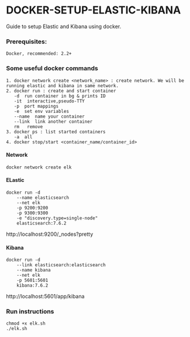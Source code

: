 # DOCKER-SETUP-ELASTIC-KIBANA
Guide to setup Elastic and Kibana using docker. 

### Prerequisites:
    Docker, recommended: 2.2+
    
### Some useful docker commands
    1. docker network create <network_name> : create network. We will be running elastic and kibana in same network.
    2. docker run : create and start container
       -d  run container in bg & prints ID
       -it  interactive,pseudo-TTY
       -p  port mappings
       -e  set env variables
       --name  name your container
       --link  link another container
       rm   remove
    3. docker ps : list started containers
       -a  all
    4. docker stop/start <container_name/container_id>
    
#### Network
    docker network create elk
#### ELastic    
    docker run -d 
        --name elasticsearch 
        --net elk 
        -p 9200:9200 
        -p 9300:9300 
        -e "discovery.type=single-node" 
        elasticsearch:7.6.2
http://localhost:9200/_nodes?pretty
#### Kibana
    docker run -d 
        --link elasticsearch:elasticsearch 
        --name kibana 
        --net elk 
        -p 5601:5601 
        kibana:7.6.2
http://localhost:5601/app/kibana


### Run instructions
    chmod +x elk.sh
    ./elk.sh
    
